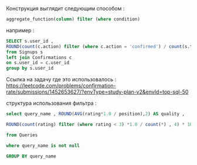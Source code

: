 
Конструкция выглядит следующим способом : 

```SQL 
aggregate_function(column) filter (where condition)
```

например : 

```SQL 
SELECT s.user_id , 
ROUND(count(c.action) filter (where c.action = 'confirmed') / count(s.time_stamp)::numeric ,2) as confirmation_rate 
from Signups s
left join Confirmations c 
on s.user_id = c.user_id
group by s.user_id
```

Ссылка на задачу где это использовалось : https://leetcode.com/problems/confirmation-rate/submissions/1452653627/?envType=study-plan-v2&envId=top-sql-50





структура использования фильтра : 

```SQL
select query_name , ROUND(AVG(rating*1.0 / position),2) AS quality ,

ROUND(count(rating) filter (where rating < 3) *1.0 / count(*) , 4) * 100 AS poor_query_percentage

from Queries

where query_name is not null

GROUP BY query_name

```


